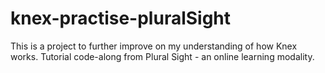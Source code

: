 # knex-practise-pluralSight

This is a project to further improve on my understanding of how Knex works. Tutorial code-along from Plural Sight - an online learning modality.
